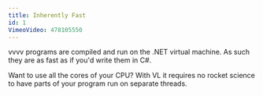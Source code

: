 ```yaml
---
title: Inherently Fast
id: 1
VimeoVideo: 478105550
---
```


vvvv programs are compiled and run on the .NET virtual machine. As such they are as fast as if you'd write them in C#.

Want to use all the cores of your CPU? With VL it requires no rocket science to have parts of your program run on separate threads.
